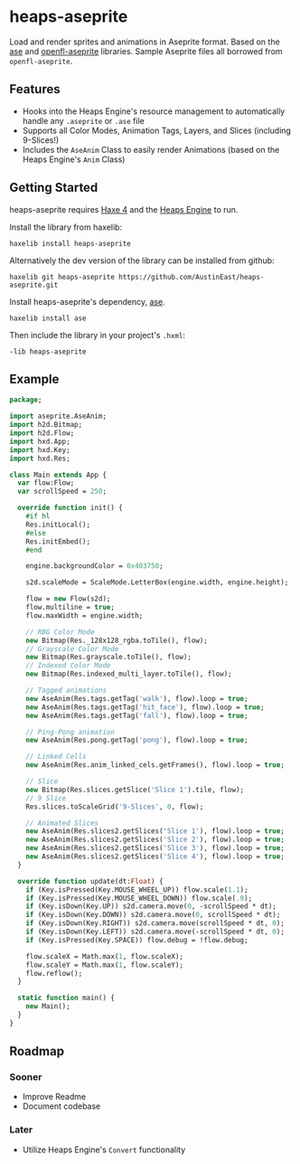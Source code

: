 # heaps-aseprite
Load and render sprites and animations in Aseprite format. Based on the [ase](https://github.com/miriti/ase) and [openfl-aseprite](https://github.com/miriti/openfl-aseprite) libraries. Sample Aseprite files all borrowed from `openfl-aseprite`.

## Features
* Hooks into the Heaps Engine's resource management to automatically handle any `.aseprite` or `.ase` file
* Supports all Color Modes, Animation Tags, Layers, and Slices (including 9-Slices!)
* Includes the `AseAnim` Class to easily render Animations (based on the Heaps Engine's `Anim` Class)

## Getting Started

heaps-aseprite requires [Haxe 4](https://haxe.org/download/) and the [Heaps Engine](https://heaps.io) to run.

Install the library from haxelib:
```
haxelib install heaps-aseprite
```
Alternatively the dev version of the library can be installed from github:
```
haxelib git heaps-aseprite https://github.com/AustinEast/heaps-aseprite.git
```

Install heaps-aseprite's dependency, [ase](https://github.com/miriti/ase).
```
haxelib install ase
```

Then include the library in your project's `.hxml`:
```hxml
-lib heaps-aseprite
```

## Example

```haxe
package;

import aseprite.AseAnim;
import h2d.Bitmap;
import h2d.Flow;
import hxd.App;
import hxd.Key;
import hxd.Res;

class Main extends App {
  var flow:Flow;
  var scrollSpeed = 250;

  override function init() {
    #if hl
    Res.initLocal();
    #else
    Res.initEmbed();
    #end

    engine.backgroundColor = 0x403750;

    s2d.scaleMode = ScaleMode.LetterBox(engine.width, engine.height);

    flow = new Flow(s2d);
    flow.multiline = true;
    flow.maxWidth = engine.width;

    // RBG Color Mode
    new Bitmap(Res._128x128_rgba.toTile(), flow);
    // Grayscale Color Mode
    new Bitmap(Res.grayscale.toTile(), flow);
    // Indexed Color Mode
    new Bitmap(Res.indexed_multi_layer.toTile(), flow);

    // Tagged animations
    new AseAnim(Res.tags.getTag('walk'), flow).loop = true;
    new AseAnim(Res.tags.getTag('hit_face'), flow).loop = true;
    new AseAnim(Res.tags.getTag('fall'), flow).loop = true;

    // Ping-Pong animation
    new AseAnim(Res.pong.getTag('pong'), flow).loop = true;

    // Linked Cells
    new AseAnim(Res.anim_linked_cels.getFrames(), flow).loop = true;

    // Slice
    new Bitmap(Res.slices.getSlice('Slice 1').tile, flow);
    // 9 Slice
    Res.slices.toScaleGrid('9-Slices', 0, flow);

    // Animated Slices
    new AseAnim(Res.slices2.getSlices('Slice 1'), flow).loop = true;
    new AseAnim(Res.slices2.getSlices('Slice 2'), flow).loop = true;
    new AseAnim(Res.slices2.getSlices('Slice 3'), flow).loop = true;
    new AseAnim(Res.slices2.getSlices('Slice 4'), flow).loop = true;
  }

  override function update(dt:Float) {
    if (Key.isPressed(Key.MOUSE_WHEEL_UP)) flow.scale(1.1);
    if (Key.isPressed(Key.MOUSE_WHEEL_DOWN)) flow.scale(.9);
    if (Key.isDown(Key.UP)) s2d.camera.move(0, -scrollSpeed * dt);
    if (Key.isDown(Key.DOWN)) s2d.camera.move(0, scrollSpeed * dt);
    if (Key.isDown(Key.RIGHT)) s2d.camera.move(scrollSpeed * dt, 0);
    if (Key.isDown(Key.LEFT)) s2d.camera.move(-scrollSpeed * dt, 0);
    if (Key.isPressed(Key.SPACE)) flow.debug = !flow.debug;

    flow.scaleX = Math.max(1, flow.scaleX);
    flow.scaleY = Math.max(1, flow.scaleY);
    flow.reflow();
  }

  static function main() {
    new Main();
  }
}
```

## Roadmap
### Sooner
* Improve Readme
* Document codebase
### Later
* Utilize Heaps Engine's `Convert` functionality